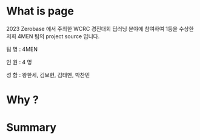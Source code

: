 # What is page
2023 Zerobase 에서 주최한 WCRC 경진대회 딥러닝 분야에 참여하여 1등을 수상한 저희 4MEN 팀의 project source 입니다.

팀 명 : 4MEN 

인 원 : 4 명 

성 함 : 왕한세, 김보현, 김태멘, 박찬민 





# Why ?

# Summary 
